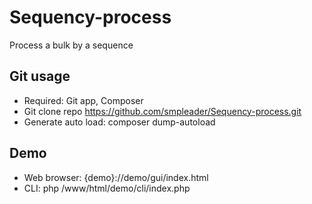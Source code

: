 # Sequency-process
Process a bulk by a sequence

## Git usage

- Required: Git app, Composer
- Git clone repo https://github.com/smpleader/Sequency-process.git
- Generate auto load: composer dump-autoload

## Demo

- Web browser: {demo}://demo/gui/index.html
- CLI: php /www/html/demo/cli/index.php